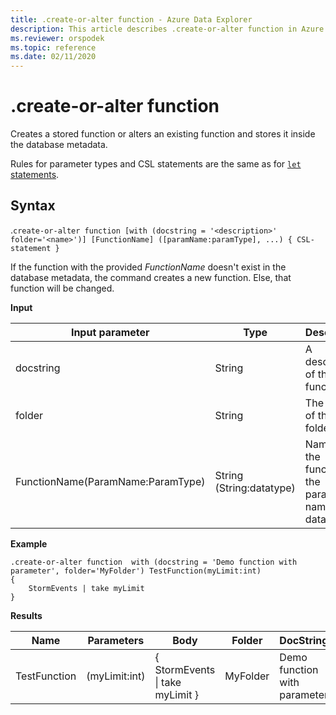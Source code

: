 ```yaml
---
title: .create-or-alter function - Azure Data Explorer
description: This article describes .create-or-alter function in Azure Data Explorer.
ms.reviewer: orspodek
ms.topic: reference
ms.date: 02/11/2020
---
```

# .create-or-alter function

Creates a stored function or alters an existing function and stores it inside the database metadata.

Rules for parameter types and CSL statements are the same as for [`let` statements](../query/letstatement.md).

## Syntax

.`create-or-alter function [with (docstring = '<description>' folder='<name>')] [FunctionName] ([paramName:paramType], ...) { CSL-statement }`

If the function with the provided *FunctionName* doesn't exist in the database metadata, the command creates a new function. Else, that function will be changed.

**Input**

|Input parameter |Type |Description |
|---|---|---|
|docstring|String|A description of the function.|
|folder|String|The name of the folder tag. |
|FunctionName(ParamName:ParamType)|String (String:datatype)|Name of the function, the parameter name and datatype. |

**Example**

```kusto
.create-or-alter function  with (docstring = 'Demo function with parameter', folder='MyFolder') TestFunction(myLimit:int)
{
    StormEvents | take myLimit 
} 
```

**Results**

|Name|Parameters|Body|Folder|DocString|
|---|---|---|---|---|
|TestFunction|(myLimit:int)|{ StormEvents &#124; take myLimit }|MyFolder|Demo function with parameter|
